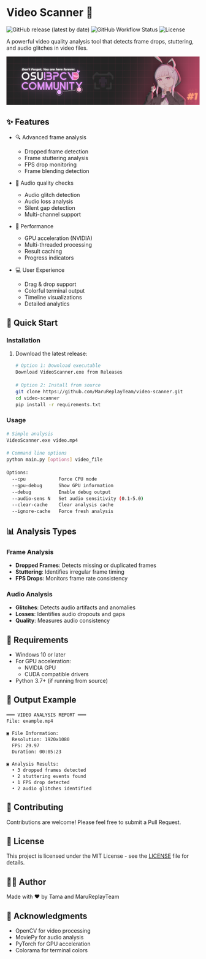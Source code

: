 # Video Scanner 🎥

![GitHub release (latest by date)](https://img.shields.io/github/v/release/MaruReplayTeam/video-scanner)
![GitHub Workflow Status](https://img.shields.io/github/actions/workflow/status/MaruReplayTeam/video-scanner/build.yml)
![License](https://img.shields.io/badge/license-MIT-blue)

A powerful video quality analysis tool that detects frame drops, stuttering, and audio glitches in video files.

<div align="center">
  <img src="docs/logo.png" alt="BPCN LOGO" width="800"/>
</div>

## ✨ Features

- 🔍 Advanced frame analysis

  - Dropped frame detection
  - Frame stuttering analysis
  - FPS drop monitoring
  - Frame blending detection

- 🎵 Audio quality checks

  - Audio glitch detection
  - Audio loss analysis
  - Silent gap detection
  - Multi-channel support

- 🚀 Performance

  - GPU acceleration (NVIDIA)
  - Multi-threaded processing
  - Result caching
  - Progress indicators

- 💻 User Experience
  - Drag & drop support
  - Colorful terminal output
  - Timeline visualizations
  - Detailed analytics

## 🚀 Quick Start

### Installation

1. Download the latest release:

   ```bash
   # Option 1: Download executable
   Download VideoScanner.exe from Releases

   # Option 2: Install from source
   git clone https://github.com/MaruReplayTeam/video-scanner.git
   cd video-scanner
   pip install -r requirements.txt
   ```

### Usage

```bash
# Simple analysis
VideoScanner.exe video.mp4

# Command line options
python main.py [options] video_file

Options:
  --cpu            Force CPU mode
  --gpu-debug      Show GPU information
  --debug          Enable debug output
  --audio-sens N   Set audio sensitivity (0.1-5.0)
  --clear-cache    Clear analysis cache
  --ignore-cache   Force fresh analysis
```

## 📊 Analysis Types

### Frame Analysis

- **Dropped Frames**: Detects missing or duplicated frames
- **Stuttering**: Identifies irregular frame timing
- **FPS Drops**: Monitors frame rate consistency

### Audio Analysis

- **Glitches**: Detects audio artifacts and anomalies
- **Losses**: Identifies audio dropouts and gaps
- **Quality**: Measures audio consistency

## 🔧 Requirements

- Windows 10 or later
- For GPU acceleration:
  - NVIDIA GPU
  - CUDA compatible drivers
- Python 3.7+ (if running from source)

## 📝 Output Example

```
═══ VIDEO ANALYSIS REPORT ═══
File: example.mp4

▣ File Information:
  Resolution: 1920x1080
  FPS: 29.97
  Duration: 00:05:23

▣ Analysis Results:
  • 3 dropped frames detected
  • 2 stuttering events found
  • 1 FPS drop detected
  • 2 audio glitches identified
```

## 🤝 Contributing

Contributions are welcome! Please feel free to submit a Pull Request.

## 📄 License

This project is licensed under the MIT License - see the [LICENSE](LICENSE) file for details.

## 👨‍💻 Author

Made with ❤️ by Tama and MaruReplayTeam

## 🙏 Acknowledgments

- OpenCV for video processing
- MoviePy for audio analysis
- PyTorch for GPU acceleration
- Colorama for terminal colors

